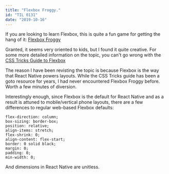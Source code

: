 ```yaml
---
title: "Flexbox Froggy."
id: "TIL 0131"
date: "2019-10-16"
---
```


If you are looking to learn Flexbox, this is quite a fun game for getting the hang of it: [Flexbox Froggy](http://flexboxfroggy.com/)

Granted, it seems very oriented to kids, but I found it quite creative. For some more detailed information on the topic, you can't go wrong with the [CSS Tricks Guide to Flexbox](https://css-tricks.com/snippets/css/a-guide-to-flexbox/)

The reason I have been revisting the topic is because Flexbox is the way that React Native powers layouts. While the CSS Tricks guide has been a goto resource for years, I had never encountered Flexbox Froggy before. Worth a few minutes of diversion. 

Interestingly enough, since Flexbox is the default for React Native and as a result is attuned to mobile/vertical phone layouts, there are a few differences to regular web-based Flexbox defaults: 

```
flex-direction: column;
box-sizing: border-box;
position: relative;
align-items: stretch;
flex-shrink: 0;
align-content: flex-start;
border: 0 solid black;
margin: 0;
padding: 0;
min-width: 0;
```

And dimensions in React Native are unitless. 

